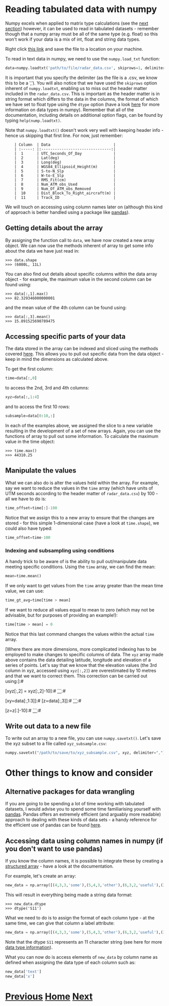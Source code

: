 ---
---

# Reading tabulated data with numpy

Numpy excels when applied to matrix type calculations (see the [next section](../numpy_io_scipy_image)) however, it can be used to read in tabulated datasets - remember though that a numpy array must be all of the same type (e.g. float) so this won't work if your data is a mix of int, float and string data types.

Right click [this link](../radar_data.csv) and save the file to a location on your machine. 

To read in text data in numpy, we need to use the ```numpy.load_txt``` function:

```python
data=numpy.loadtxt('path/to/file/radar_data.csv', skiprows=1, delimiter=',', dtype='f')
```

It is important that you specify the delimiter (as the file is a .csv, we know this to be  a ','). You will also notice that we have used the ```skiprows``` option inherent of ```numpy.loadtxt```, enabling us to miss out the header matter included in the ```radar_data.csv```. This is important as the header matter is in string format which differs to the data in the columns, the format of which we have set to float type using the ```dtype``` option (have a look [here](http://docs.scipy.org/doc/numpy/reference/arrays.dtypes.html) for more information on data types in numpy). Remember that all of the documentation, including details on additional option flags, can be found by typing ```help(nump.loadtxt)```. 

Note that ```numpy.loadtxt()``` doesn't work very well with keeping header info - hence us skipping that first line. For now, just remember:
		

		| Column  | Data                            |
		| :-----: |:-------------------------------:|
		|  1 	  | UTC_Seconds_Of_Day	            |
		|  2 	  | Lat(deg)	                    |
		|  3 	  | Long(deg)	                    |
		|  4 	  | WGS84_Ellipsoid_Height(m)	    |
		|  5 	  | S-to-N_Slp	                    |
		|  6 	  | W-to-E_Slp	                    |
		|  7 	  | RMS_Fit(cm)	                    |
		|  8 	  | Num_ATM_obs_Used	            |
		|  9 	  | Num_Of_ATM_obs_Removed          |	 
		|  10 	  | Dist_Block_To_Right_aircraft(m)	|
		|  11 	  | Track_ID					    |


We will touch on accessing using column names later on (although this kind of approach is better handled using a package like [pandas](http://pandas.pydata.org/)).

## Getting details about the array

By assigning the function call to ```data```, we have now created a new array object. We can now use the methods inherent of array to get some info about the data we have just read in:

	>>> data.shape
	>>> (6080L, 11L)

You can also find out details about specific columns within the data array object - for example, the maximum value in the second column can be found using:

	>>> data[:,1].max()
	>>> 82.329346000000001

and the mean value of the 4th column can be found using:

	>>> data[:,3].mean()
	>>> 15.891525690789475

## Accessing specific parts of your data

The data stored in the array can be indexed and sliced using the methods covered [here](../numpy_indexing). This allows you to pull out specific data from the data object - keep in mind the dimensions as calculated above. 

To get the first column:

```python
time=data[:,0]
```

to access the 2nd, 3rd and 4th columns:

```python
xyz=data[:,1:4]
```

and to access the first 10 rows:

```python
subsample=data[0:10,:]
```

In each of the examples above, we assigned the slice to a new variable resulting in the development of a set of new arrays. Again, you can use the functions of array to pull out some information. To calculate the maximum value in the time object:

	>>> time.max()
	>>> 44310.25

## Manipulate the values

What we can also do is alter the values held within the array. For example, say we want to reduce the values in the ```time``` array (which have units of UTM seconds according to the header matter of ```radar_data.csv```) by 100 - all we have to do is:

```python
time_offset=time[:]-100
```

Notice that we assign this to a new array to ensure that the changes are stored - for this simple 1-dimensional case (have a look at ```time.shape```), we could also have typed:

```python
time_offset=time-100
```

### Indexing and subsampling using conditions

A handy trick to be aware of is the ability to pull out/manipulate data meeting specific conditions. Using the ```time``` array, we can find the mean:

```python
mean=time.mean()
```

If we only want to get values from the ```time``` array greater than the mean time value, we can use:

```python
time_gt_avg=time[time > mean]
```

If we want to reduce all values equal to mean to zero (which may not be advisable, but for purposes of providing an example!):

```python
time[time > mean] = 0
```

Notice that this last command changes the values within the actual ```time``` array.

[Where there are more dimensions, more complicated indexing has to be employed to make changes to specific columns of data. The ```xyz``` array made above contains the data detailing latitude, longitude and elevation of a series of points. Let's say that we know that the elevation values (the 3rd column in xyz, accessed using ```xyz[:,2]```) are overestimated by 10 metres and that we want to correct them. This correction can be carried out using:]:#

[```python]:#
[xyz[:,2] = xyz[:,2]-10]:#
[```]:#

[Another way to do this (more code but maybe you find it easier to read) would have been to first slice the data to 2 arrays:]:#

[```python]:#
[xy=data[:,1:3]]:#
[z=data[:,3]]:#
[```]:#

[then correct the z values:]:#

[```python]:#
[z=z[:]-10]:#
[```]:#

[Now stick everything together:]:#

[```python]:#
[numpy.column_stack((xy,z))]:#
[```]:#

## Write out data to a new file

To write out an array to a new file, you can use ```numpy.savetxt()```. Let's save the xyz subset to a file called ```xyz_subsample.csv```:

```python
numpy.savetxt("/path/to/save/to/xyz_subsample.csv", xyz, delimiter=",")
```

# Other things to know and consider

## Alternative packages for data wrangling

If you are going to be spending a lot of time working with tabulated datasets, I would advise you to spend some time familiarising yourself with [pandas](http://pandas.pydata.org/). Pandas offers an extremely efficient (and arguably more readable) approach to dealing with these kinds of data sets - a handy reference for the efficient use of pandas can be found [here](http://shop.oreilly.com/product/0636920023784.do).

## Accessing data using column names in numpy (if you don't want to use pandas)

If you know the column names, it is possible to integrate these by creating a [structured array](http://docs.scipy.org/doc/numpy/user/basics.rec.html#module-numpy.doc.structured_arrays) - have a look at the documentation.

For example, let's create an array:

```python
new_data = np.array([(4,3,3,'some'),(5,4,3,'other'),(6,3,2,'useful'),(3,9,7,'info'),(8,4,6,'to'),(8,3,3,'use')])
```

This will result in everything being made a string data format:

	>>> new_data.dtype
	>>> dtype('S11')

What we need to do is to assign the format of each column type - at the same time, we can give that column a label attribute:

```python
new_data = np.array([(4,3,3,'some'),(5,4,3,'other'),(6,3,2,'useful'),(3,9,7,'info'),(8,4,6,'to'),(8,3,3,'use')],dtype=[('x','f'),('y','f'),('z','f'),('text','S11') ])
```

Note that the dtype ```S11``` represents an 11 character string (see here for more [data type information](http://docs.scipy.org/doc/numpy/reference/arrays.dtypes.html)).

What you can now do is access elements of ```new_data``` by column name as defined when assigning the data type of each column such as:

```python
new_data['text']
new_data['x']
```

# [Previous](../numpy_indexing) [Home](../README_numpy) [Next](../numpy_io_scipy_image)



